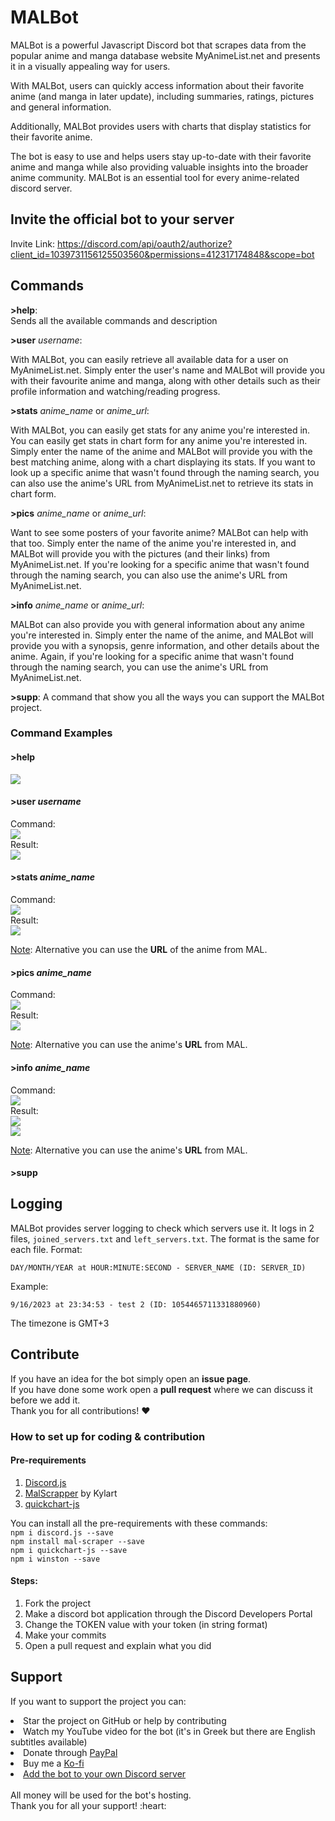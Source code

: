 # MALBot
MALBot is a powerful Javascript Discord bot that scrapes data
from the popular anime and manga database website MyAnimeList.net and presents it in a visually
appealing way for users.

With MALBot, users can quickly access information about their favorite
anime (and manga in later update), including summaries, ratings, 
pictures and general information.

Additionally, MALBot provides users with charts that display statistics
for their favorite anime.

The bot is easy to use and helps users stay up-to-date with their favorite anime and manga
while also providing valuable insights into the broader anime community.
MALBot is an essential tool for every anime-related discord server.

## Invite the official bot to your server
Invite Link: https://discord.com/api/oauth2/authorize?client_id=1039731156125503560&permissions=412317174848&scope=bot

## Commands

**>help**: <br>
Sends all the available commands and description <br>

**>user** _username_:

With MALBot, you can easily retrieve all available data for a user on MyAnimeList.net. 
Simply enter the user's name and MALBot will provide you with their favourite anime and manga, 
along with other details such as their profile information and watching/reading progress. <br>

**>stats** _anime_name_ or _anime_url_:

With MALBot, you can easily get stats for any anime you're interested in.
You can easily get stats in chart form for any anime you're interested in. 
Simply enter the name of the anime and MALBot will provide you with the best matching anime, 
along with a chart displaying its stats. If you want to look up a specific anime that wasn't 
found through the naming search, you can also use the anime's URL from MyAnimeList.net 
to retrieve its stats in chart form. <br>

**>pics** _anime_name_ or _anime_url_: 

Want to see some posters of your favorite anime? MALBot can help with that too. 
Simply enter the name of the anime you're interested in, and MALBot will provide you 
with the pictures (and their links) from MyAnimeList.net. 
If you're looking for a specific anime that wasn't found through the naming search, 
you can also use the anime's URL from MyAnimeList.net.

**>info** _anime_name_ or _anime_url_: 

MALBot can also provide you with general information about any anime you're interested in. 
Simply enter the name of the anime, and MALBot will provide you with a synopsis, 
genre information, and other details about the anime. 
Again, if you're looking for a specific anime that wasn't found through the naming search, 
you can use the anime's URL from MyAnimeList.net.

**>supp**: 
A command that show you all the ways you can support the MALBot project.

### Command Examples

#### **>help** <br>
<img src="https://github.com/StavrosNik4/MALBot/blob/main/examples/help.png"> <br>

#### **>user** _username_
Command: <br>
<img src="https://github.com/StavrosNik4/MALBot/blob/main/examples/user_1.png"> <br>
Result: <br>
<img src="https://github.com/StavrosNik4/MALBot/blob/main/examples/user_2.png"> <br>

#### **>stats** _anime_name_
Command: <br>
<img src="https://github.com/StavrosNik4/MALBot/blob/main/examples/stats_1.png"> <br>
Result: <br>
<img src="https://github.com/StavrosNik4/MALBot/blob/main/examples/stats_2.png"> <br>

<ins>Note</ins>: Alternative you can use the **URL** of the anime from MAL.

#### **>pics** _anime_name_
Command: <br>
<img src="https://github.com/StavrosNik4/MALBot/blob/main/examples/pics_1.png"> <br>
Result: <br>
<img src="https://github.com/StavrosNik4/MALBot/blob/main/examples/pics_2.png"> <br>

<ins>Note</ins>: Alternative you can use the anime's **URL** from MAL.

#### **>info** _anime_name_
Command: <br>
<img src="https://github.com/StavrosNik4/MALBot/blob/main/examples/info_1.png"> <br>
Result: <br>
<img src="https://github.com/StavrosNik4/MALBot/blob/main/examples/info_2.png"> <br>
<img src="https://github.com/StavrosNik4/MALBot/blob/main/examples/info_3.png"> <br>

<ins>Note</ins>: Alternative you can use the anime's **URL** from MAL.

#### **>supp**


## Logging

MALBot provides server logging to check which servers use it. It logs in 2 files, `joined_servers.txt` and `left_servers.txt`. The format is the same for each file.
Format:
```
DAY/MONTH/YEAR at HOUR:MINUTE:SECOND - SERVER_NAME (ID: SERVER_ID)
```
Example:
```
9/16/2023 at 23:34:53 - test 2 (ID: 1054465711331880960)
```

The timezone is GMT+3

## Contribute

If you have an idea for the bot simply open an **issue page**. <br>
If you have done some work open a **pull request** where we can discuss it
before we add it. <br>
Thank you for all contributions! :heart:

### How to set up for coding & contribution

#### Pre-requirements
1. [Discord.js](https://github.com/discordjs/discord.js)
2. [MalScrapper](https://github.com/Kylart/MalScraper) by Kylart
3. [quickchart-js](https://www.npmjs.com/package/quickchart-js)

You can install all the pre-requirements with these commands: <br>
```npm i discord.js --save``` <br>
```npm install mal-scraper --save``` <br>
```npm i quickchart-js --save``` <br>
```npm i winston --save```

#### Steps:
1. Fork the project
2. Make a discord bot application through the Discord Developers Portal
3. Change the TOKEN value with your token (in string format)
4. Make your commits
5. Open a pull request and explain what you did

## Support

If you want to support the project you can:
<li>Star the project on GitHub or help by contributing</li>
<li>Watch my YouTube video for the bot (it's in Greek but there are English subtitles available) </li>
<li>Donate through <a href="https://www.paypal.com/donate/?hosted_button_id=J57Q96HPSQCYU"> PayPal </a></li>
<li>Buy me a <a href="https://ko-fi.com/kamenos"> Ko-fi </a></li>
<li><a href="https://discord.com/api/oauth2/authorize?client_id=1039731156125503560&permissions=412317174848&scope=bot">Add the bot to your own Discord server</a></li>
<br>
All money will be used for the bot's hosting. <br>
Thank you for all your support! :heart:
